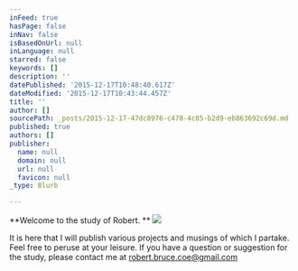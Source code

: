 ```yaml
---
inFeed: true
hasPage: false
inNav: false
isBasedOnUrl: null
inLanguage: null
starred: false
keywords: []
description: ''
datePublished: '2015-12-17T10:48:40.617Z'
dateModified: '2015-12-17T10:43:44.457Z'
title: ''
author: []
sourcePath: _posts/2015-12-17-47dc8976-c478-4c85-b2d9-eb863692c69d.md
published: true
authors: []
publisher:
  name: null
  domain: null
  url: null
  favicon: null
_type: Blurb

---
```

**Welcome to the study of Robert.  **
![](https://the-grid-user-content.s3-us-west-2.amazonaws.com/eac7da8c-560d-4110-8779-6c8734f8d199.jpg)

It is here that I will publish various projects and musings of which I partake.  Feel free to peruse at your leisure.  If you have a question or suggestion for the study, please contact me at robert.bruce.coe@gmail.com